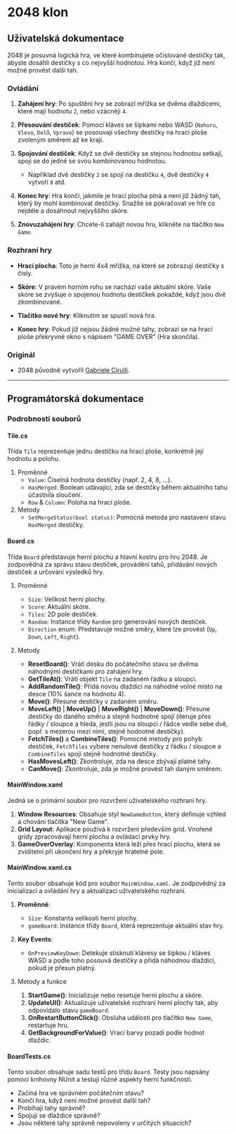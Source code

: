 ﻿# 2048 klon

## Uživatelská dokumentace

2048 je posuvná logická hra, ve které kombinujete očíslované destičky tak, abyste dosáhli destičky s co nejvyšší hodnotou. Hra končí, když již není možné provést další tah.

### Ovládání

1. **Zahájení hry**: Po spuštění hry se zobrazí mřížka se dvěma dlaždicemi, které mají hodnotu `2`, nebo vzácněji `4`.

2. **Přesouvání destiček**: Pomocí kláves se šipkami nebo WASD (`Nahoru`, `Vlevo`, `Dolů`, `Vpravo`) se posouvají všechny destičky na hrací ploše zvoleným směrem až ke kraji.

3. **Spojování destiček**: Když se dvě destičky se stejnou hodnotou setkají, spojí se do jedné se svou kombinovanou hodnotou.

    - Například dvě destičky `2` se spojí na destičku `4`, dvě destičky `4` vytvoří `8` atd.

4. **Konec hry**: Hra končí, jakmile je hrací plocha plná a není již žádný tah, který by mohl kombinovat destičky. Snažíte se pokračovat ve hře co nejdéle a dosáhnout nejvyššího skóre.

5. **Znovuzahájení hry**: Chcete-li zahájit novou hru, klikněte na tlačítko `New Game`.

### Rozhraní hry

- **Hrací plocha**: Toto je herní 4x4 mřížka, na které se zobrazují destičky s čísly.

- **Skóre**: V pravém horním rohu se nachází vaše aktuální skóre. Vaše skóre se zvyšuje o spojenou hodnotu destičkek pokaždé, když jsou dvě zkombinované.

- **Tlačítko nové hry**: Kliknutím se spustí nová hra.

- **Konec hry**: Pokud již nejsou žádné možné tahy, zobrazí se na hrací ploše překryvné okno s nápisem "GAME OVER" (Hra skončila).

### Originál

- 2048 původně vytvořil [Gabriele Cirulli](https://play2048.co/).

---

## Programátorská dokumentace

### Podrobnosti souborů

#### Tile.cs

Třída `Tile` reprezentuje jednu destičku na hrací ploše, konkrétně její hodnotu a polohu. 

1. Proměnné
   - `Value`: Číselná hodnota destičky (např. 2, 4, 8, ...).
   - `HasMerged`: Boolean udávající, zda se destičky během aktuálního tahu účastnila sloučení.
   - `Row` & `Column`: Poloha na hrací ploše.
2. Metody
   - `SetMergeStatus(bool status)`: Pomocná metoda pro nastavení stavu `HasMerged` destičky.

#### Board.cs

Třída `Board` představuje herní plochu a hlavní kostru pro hru 2048. Je zodpovědná za správu stavu destiček, provádění tahů, přidávání nových destiček a určování výsledků hry.

1. Proměnné
   - `Size`: Velikost herní plochy.
   - `Score`: Aktuální skóre.
   - `Tiles`: 2D pole destiček.
   - `Random`: Instance třídy `Random` pro generování nových destiček.
   - `Direction` enum: Představuje možné směry, které lze provést (`Up`, `Down`, `Left`, `Right`).

2. Metody
   - **ResetBoard()**: Vrátí desku do počátečního stavu se dvěma náhodnými destičkami pro zahájení hry.
   - **GetTileAt()**: Vrátí objekt `Tile` na zadaném řádku a sloupci.
   - **AddRandomTile()**: Přidá novou dlaždici na náhodné volné místo na desce (10% šance na hodnotu 4).
   - **Move()**: Přesune destičky v zadaném směru.
   - **MoveLeft()** | **MoveUp()** | **MoveRight()** | **MoveDown()**: Přesune destičky do daného směru a stejně hodnotné spojí (iteruje přes řádky / sloupce a hledá, jestli jsou na sloupci / řádce vedle sebe dvě, popř. s mezerou mezi nimi, stejně hodnotné destičky).
   - **FetchTiles()** a **CombineTiles()**: Pomocné metody pro pohyb destiček, `FetchTiles` vybere nenulové destičky z řádku / sloupce a `CombineTiles` spojí stejně hodnotné destičky.
   - **HasMovesLeft()**: Zkontroluje, zda na desce zbývají platné tahy.
   - **CanMove()**: Zkontroluje, zda je možné provést tah daným směrem.

#### MainWindow.xaml

Jedná se o primární soubor pro rozvržení uživatelského rozhraní hry.

1. **Window Resources**: Obsahuje styl `NewGameButton`, který definuje vzhled a chování tlačítka "New Game".
2. **Grid Layout**: Aplikace používá k rozvržení především grid. Vnořené gridy zpracovávají herní plochu a ovládací prvky hry.
3. **GameOverOverlay**: Komponenta která leží přes hrací plochu, která se zviditelní při ukončení hry a překryje hratelné pole.

#### MainWindow.xaml.cs

Tento soubor obsahuje kód pro soubor `MainWindow.xaml`. Je zodpovědný za inicializaci a ovládání hry a aktualizaci uživatelského rozhraní.

1. **Proměnné**:
    - `Size`: Konstanta velikosti herní plochy.
    - `gameBoard`: Instance třídy `Board`, která reprezentuje aktuální stav hry.

2. **Key Events**:
    - `OnPreviewKeyDown`: Detekuje stisknutí klávesy se šipkou / kláves WASD a podle toho posouvá destičky a přidá náhodnou dlaždici, pokud je přesun platný.

3. Metody a funkce

   1. **StartGame()**: Inicializuje nebo resetuje herní plochu a skóre.
   2. **UpdateUI()**: Aktualizuje uživatelské rozhraní herní plochy tak, aby odpovídalo stavu `gameBoard`.
   3. **OnRestartButtonClick()**: Obsluha události pro tlačítko `New Game`, restartuje hru.
   4. **GetBackgroundForValue()**: Vrací barvy pozadí podle hodnot dlaždic.

#### BoardTests.cs

Tento soubor obsahuje sadu testů pro třídu `Board`. Testy jsou napsány pomocí knihovny NUnit a testují různé aspekty herní funkčnosti.

- Začíná hra ve správném počátečním stavu?
- Končí hra, když není možné provést další tah?
- Probíhají tahy správně?
- Spojují se dlaždice správně?
- Jsou některé tahy správně nepovoleny v určitých situacích?